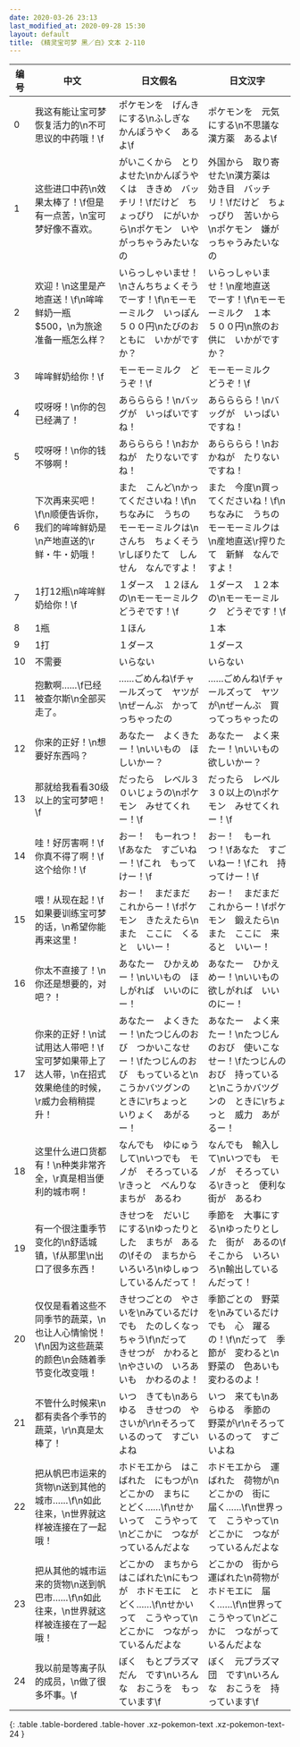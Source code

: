 ```yaml
---
date: 2020-03-26 23:13
last_modified_at: 2020-09-28 15:30
layout: default
title: 《精灵宝可梦 黑／白》文本 2-110
---
```

| 编号 | 中文 | 日文假名 | 日文汉字 |
| ---- | ---- | ---- | --- |
| 0 | 我这有能让宝可梦恢复活力的\n不可思议的中药哦！\f | ポケモンを　げんきにする\nふしぎな　かんぽうやく　あるよ\f | ポケモンを　元気にする\n不思議な　漢方薬　あるよ\f |
| 1 | 这些进口中药\n效果太棒了！\f但是有一点苦，\n宝可梦好像不喜欢。 | がいこくから　とりよせた\nかんぽうやくは　ききめ　バッチリ！\fだけど　ちょっぴり　にがいから\nポケモン　いやがっちゃうみたいなの | 外国から　取り寄せた\n漢方薬は　効き目　バッチリ！\fだけど　ちょっぴり　苦いから\nポケモン　嫌がっちゃうみたいなの |
| 2 | 欢迎！\n这里是产地直送！\f\n哞哞鲜奶一瓶$500，\n为旅途准备一瓶怎么样？ | いらっしゃいませ！\nさんちちょくそう　でーす！\f\nモーモーミルク　いっぽん　５００円\nたびのおともに　いかがですか？ | いらっしゃいませ！\n産地直送　でーす！\f\nモーモーミルク　１本　５００円\n旅のお供に　いかがですか？ |
| 3 | 哞哞鲜奶给你！\f | モーモーミルク　どうぞ！\f | モーモーミルク　どうぞ！\f |
| 4 | 哎呀呀！\n你的包已经满了！ | あらららら！\nバッグが　いっぱいですね！ | あらららら！\nバッグが　いっぱいですね！ |
| 5 | 哎呀呀！\n你的钱不够啊！ | あらららら！\nおかねが　たりないですね！ | あらららら！\nおかねが　たりないですね！ |
| 6 | 下次再来买吧！\f\n顺便告诉你，我们的哞哞鲜奶是\n产地直送的\r鲜・牛・奶哦！ | また　こんど\nかってくださいね！\f\nちなみに　うちの　モーモーミルクは\nさんち　ちょくそう\rしぼりたて　しんせん　なんですよ！ | また　今度\n買ってくださいね！\f\nちなみに　うちの　モーモーミルクは\n産地直送\r搾りたて　新鮮　なんですよ！ |
| 7 | 1打12瓶\n哞哞鲜奶给你！\f | １ダース　１２ほんの\nモーモーミルク　どうぞです！\f | １ダース　１２本の\nモーモーミルク　どうぞです！\f |
| 8 | 1瓶 | １ほん | １本 |
| 9 | 1打 | １ダース | １ダース |
| 10 | 不需要 | いらない | いらない |
| 11 | 抱歉啊……\f已经被查尔斯\n全部买走了。 | ……ごめんね\fチャールズって　ヤツが\nぜーんぶ　かってっちゃったの | ……ごめんね\fチャールズって　ヤツが\nぜーんぶ　買ってっちゃったの |
| 12 | 你来的正好！\n想要好东西吗？ | あなたー　よくきたー！\nいいもの　ほしいかー？ | あなたー　よく来たー！\nいいもの　欲しいかー？ |
| 13 | 那就给我看看30级以上的宝可梦吧！\f | だったら　レベル３０いじょうの\nポケモン　みせてくれー！\f | だったら　レベル３０以上の\nポケモン　みせてくれー！\f |
| 14 | 哇！好厉害啊！\f你真不得了啊！\f这个给你！\f | おー！　もーれつ！\fあなた　すごいねー！\fこれ　もってけー！\f | おー！　もーれつ！\fあなた　すごいねー！\fこれ　持ってけー！\f |
| 15 | 喂！从现在起！\f如果要训练宝可梦的话，\n希望你能再来这里！ | おー！　まだまだ　これからー！\fポケモン　きたえたら\nまた　ここに　くると　いいー！ | おー！　まだまだ　これからー！\fポケモン　鍛えたら\nまた　ここに　来ると　いいー！ |
| 16 | 你太不直接了！\n你还是想要的，对吧？！ | あなたー　ひかえめー！\nいいもの　ほしがれば　いいのにー！ | あなたー　ひかえめー！\nいいもの　欲しがれば　いいのにー！ |
| 17 | 你来的正好！\n试试用达人带吧！\f宝可梦如果带上了达人带，\n在招式效果绝佳的时候，\r威力会稍稍提升！ | あなたー　よくきたー！\nたつじんのおび　つかいこなせー！\fたつじんのおび　もっていると\nこうかバツグンの　ときに\rちょっと　いりょく　あがるー！ | あなたー　よく来たー！\nたつじんのおび　使いこなせー！\fたつじんのおび　持っていると\nこうかバツグンの　ときに\rちょっと　威力　あがるー！ |
| 18 | 这里什么进口货都有！\n种类非常齐全，\r真是相当便利的城市啊！ | なんでも　ゆにゅう　して\nいつでも　モノが　そろっている\rきっと　べんりな　まちが　あるわ | なんでも　輸入して\nいつでも　モノが　そろっている\rきっと　便利な　街が　あるわ |
| 19 | 有一个很注重季节变化的\n舒适城镇，\f从那里\n出口了很多东西！ | きせつを　だいじにする\nゆったりとした　まちが　あるの\fその　まちから　いろいろ\nゆしゅつ　しているんだって！ | 季節を　大事にする\nゆったりとした　街が　あるの\fそこから　いろいろ\n輸出しているんだって！ |
| 20 | 仅仅是看着这些不同季节的蔬菜，\n也让人心情愉悦！\f\n因为这些蔬菜的颜色\n会随着季节变化改变哦！ | きせつごとの　やさいを\nみているだけでも　たのしくなっちゃう\f\nだって　きせつが　かわると\nやさいの　いろあいも　かわるのよ！ | 季節ごとの　野菜を\nみているだけでも　心　躍るの！\f\nだって　季節が　変わると\n野菜の　色あいも　変わるのよ！ |
| 21 | 不管什么时候来\n都有卖各个季节的蔬菜，\r\n真是太棒了！ | いつ　きても\nあらゆる　きせつの　やさいが\r\nそろっているのって　すごいよね | いつ　来ても\nあらゆる　季節の　野菜が\r\nそろっているのって　すごいよね |
| 22 | 把从帆巴市运来的货物\n送到其他的城市……\f\n如此往来，\n世界就这样被连接在了一起哦！ | ホドモエから　はこばれた　にもつが\nどこかの　まちに　とどく……\f\nせかいって　こうやって\nどこかに　つながっているんだよな | ホドモエから　運ばれた　荷物が\nどこかの　街に　届く……\f\n世界って　こうやって\nどこかに　つながっているんだよな |
| 23 | 把从其他的城市运来的货物\n送到帆巴市……\f\n如此往来，\n世界就这样被连接在了一起哦！ | どこかの　まちから　はこばれた\nにもつが　ホドモエに　とどく……\f\nせかいって　こうやって\nどこかに　つながっているんだよな | どこかの　街から　運ばれた\n荷物が　ホドモエに　届く……\f\n世界って　こうやって\nどこかに　つながっているんだよな |
| 24 | 我以前是等离子队的成员，\n做了很多坏事。\f | ぼく　もとプラズマだん　です\nいろんな　おこうを　もっています\f | ぼく　元プラズマ団　です\nいろんな　おこうを　持っています\f |
{: .table .table-bordered .table-hover .xz-pokemon-text .xz-pokemon-text-24 }